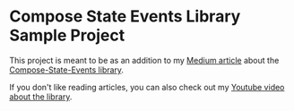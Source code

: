 # Compose State Events Library Sample Project
This project is meant to be as an addition to my [Medium article](https://proandroiddev.com/how-to-handle-viewmodel-one-time-events-in-jetpack-compose-a01af0678b76) about the [Compose-State-Events library](https://github.com/leonard-palm/compose-state-events).

If you don't like reading articles, you can also check out my [Youtube video about the library](https://www.youtube.com/watch?v=2uRtF86uWqg).